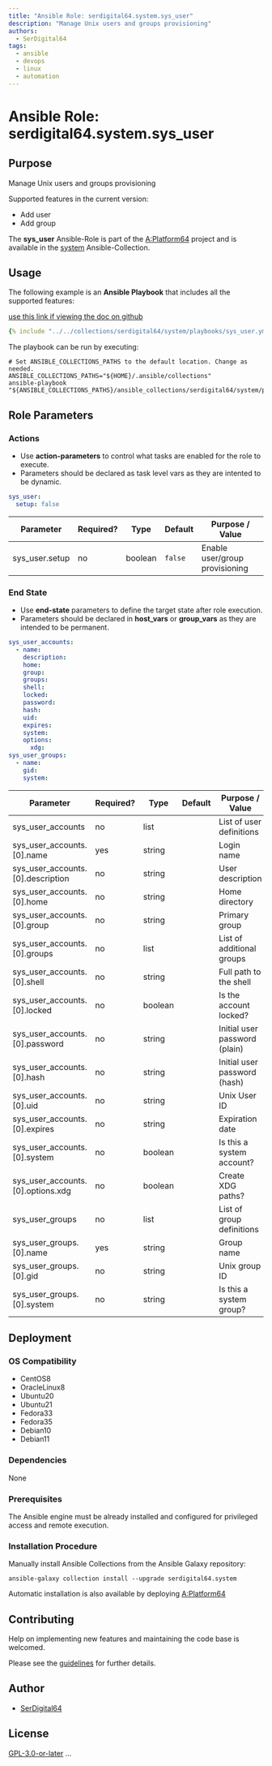 ```yaml
---
title: "Ansible Role: serdigital64.system.sys_user"
description: "Manage Unix users and groups provisioning"
authors:
  - SerDigital64
tags:
  - ansible
  - devops
  - linux
  - automation
---
```


# Ansible Role: serdigital64.system.sys_user

## Purpose

Manage Unix users and groups provisioning

Supported features in the current version:

- Add user
- Add group

The **sys_user** Ansible-Role is part of the [A:Platform64](https://github.com/serdigital64/aplatform64) project and is available in the [system](../collections/system.md) Ansible-Collection.

## Usage

The following example is an **Ansible Playbook** that includes all the supported features:

[use this link if viewing the doc on github](../../collections/serdigital64/system/playbooks/sys_user.yml)

```yaml
{% include "../../collections/serdigital64/system/playbooks/sys_user.yml" %}
```

The playbook can be run by executing:

```shell
# Set ANSIBLE_COLLECTIONS_PATHS to the default location. Change as needed.
ANSIBLE_COLLECTIONS_PATHS="${HOME}/.ansible/collections"
ansible-playbook "${ANSIBLE_COLLECTIONS_PATHS}/ansible_collections/serdigital64/system/playbooks/sys_user.yml"
```

## Role Parameters

### Actions

- Use **action-parameters** to control what tasks are enabled for the role to execute.
- Parameters should be declared as task level vars as they are intented to be dynamic.

```yaml
sys_user:
  setup: false
```

| Parameter      | Required? | Type    | Default | Purpose / Value                |
| -------------- | --------- | ------- | ------- | ------------------------------ |
| sys_user.setup | no        | boolean | `false` | Enable user/group provisioning |

### End State

- Use **end-state** parameters to define the target state after role execution.
- Parameters should be declared in **host_vars** or **group_vars** as they are intended to be permanent.

```yaml
sys_user_accounts:
  - name:
    description:
    home:
    group:
    groups:
    shell:
    locked:
    password:
    hash:
    uid:
    expires:
    system:
    options:
      xdg:
sys_user_groups:
  - name:
    gid:
    system:
```

| Parameter                         | Required? | Type    | Default | Purpose / Value               |
| --------------------------------- | --------- | ------- | ------- | ----------------------------- |
| sys_user_accounts                 | no        | list    |         | List of user definitions      |
| sys_user_accounts.[0].name        | yes       | string  |         | Login name                    |
| sys_user_accounts.[0].description | no        | string  |         | User description              |
| sys_user_accounts.[0].home        | no        | string  |         | Home directory                |
| sys_user_accounts.[0].group       | no        | string  |         | Primary group                 |
| sys_user_accounts.[0].groups      | no        | list    |         | List of additional groups     |
| sys_user_accounts.[0].shell       | no        | string  |         | Full path to the shell        |
| sys_user_accounts.[0].locked      | no        | boolean |         | Is the account locked?        |
| sys_user_accounts.[0].password    | no        | string  |         | Initial user password (plain) |
| sys_user_accounts.[0].hash        | no        | string  |         | Initial user password (hash)  |
| sys_user_accounts.[0].uid         | no        | string  |         | Unix User ID                  |
| sys_user_accounts.[0].expires     | no        | string  |         | Expiration date               |
| sys_user_accounts.[0].system      | no        | boolean |         | Is this a system account?     |
| sys_user_accounts.[0].options.xdg | no        | boolean |         | Create XDG paths?             |
| sys_user_groups                   | no        | list    |         | List of group definitions     |
| sys_user_groups.[0].name          | yes       | string  |         | Group name                    |
| sys_user_groups.[0].gid           | no        | string  |         | Unix group ID                 |
| sys_user_groups.[0].system        | no        | string  |         | Is this a system group?       |

## Deployment

### OS Compatibility

- CentOS8
- OracleLinux8
- Ubuntu20
- Ubuntu21
- Fedora33
- Fedora35
- Debian10
- Debian11

### Dependencies

None

### Prerequisites

The Ansible engine must be already installed and configured for privileged access and remote execution.

### Installation Procedure

Manually install Ansible Collections from the Ansible Galaxy repository:

```shell
ansible-galaxy collection install --upgrade serdigital64.system
```

Automatic installation is also available by deploying [A:Platform64](https://aplatform64.readthedocs.io/en/latest/#deployment)

## Contributing

Help on implementing new features and maintaining the code base is welcomed.

Please see the [guidelines](../contributing/guidelines.md) for further details.

## Author

- [SerDigital64](https://serdigital64.github.io/)

## License

[GPL-3.0-or-later](https://www.gnu.org/licenses/gpl-3.0.txt)
...
